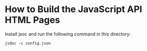 How to Build the JavaScript API HTML Pages
==========================================

Install jsoc and run the following command in this directory:

```
jsdoc -c config.json
```
